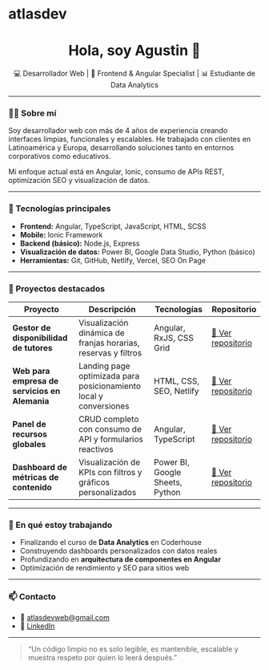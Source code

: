 # atlasdev
<h1 align="center">Hola, soy Agustin 👋</h1>

<p align="center">
  💻 Desarrollador Web | 🧩 Frontend & Angular Specialist | 📊 Estudiante de Data Analytics
</p>

---

### 👨‍💻 Sobre mí

Soy desarrollador web con más de 4 años de experiencia creando interfaces limpias, funcionales y escalables. He trabajado con clientes en Latinoamérica y Europa, desarrollando soluciones tanto en entornos corporativos como educativos.

Mi enfoque actual está en Angular, Ionic, consumo de APIs REST, optimización SEO y visualización de datos.

---

### 🚀 Tecnologías principales

- **Frontend:** Angular, TypeScript, JavaScript, HTML, SCSS
- **Mobile:** Ionic Framework
- **Backend (básico):** Node.js, Express
- **Visualización de datos:** Power BI, Google Data Studio, Python (básico)
- **Herramientas:** Git, GitHub, Netlify, Vercel, SEO On Page

---

### 📂 Proyectos destacados

| Proyecto | Descripción | Tecnologías | Repositorio |
|---------|-------------|-------------|-------------|
| **Gestor de disponibilidad de tutores** | Visualización dinámica de franjas horarias, reservas y filtros | Angular, RxJS, CSS Grid | [🔗 Ver repositorio](#) |
| **Web para empresa de servicios en Alemania** | Landing page optimizada para posicionamiento local y conversiones | HTML, CSS, SEO, Netlify | [🔗 Ver repositorio](#) |
| **Panel de recursos globales** | CRUD completo con consumo de API y formularios reactivos | Angular, TypeScript | [🔗 Ver repositorio](#) |
| **Dashboard de métricas de contenido** | Visualización de KPIs con filtros y gráficos personalizados | Power BI, Google Sheets, Python | [🔗 Ver repositorio](#) |

---

### 🎯 En qué estoy trabajando

- Finalizando el curso de **Data Analytics** en Coderhouse  
- Construyendo dashboards personalizados con datos reales  
- Profundizando en **arquitectura de componentes en Angular**  
- Optimización de rendimiento y SEO para sitios web  

---

### 📫 Contacto

- 📧 atlasdevweb@gmail.com  
- 💼 [LinkedIn](https://linkedin.com/in/TULINK)  
---

> “Un código limpio no es solo legible, es mantenible, escalable y muestra respeto por quien lo leerá después.”

